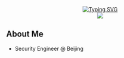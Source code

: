 
<div align="center">
    <a href="https://303donatello.github.io/">
      <img src="https://readme-typing-svg.demolab.com?font=Fira+Code&pause=1000&width=435&color=000000&lines=%F0%9F%93%A1Who+called+in+the+fleet%3F;Please+don't+answer+%EF%BC%81%F0%9F%9B%B0%EF%B8%8F&center=true&size=27" alt="Typing SVG" />
    </a>
 </div>
  
<div align="center">
 <img src="https://cdn.jsdelivr.net/gh/sun0225SUN/sun0225SUN/assets/images/coding.gif" />
</div>

<div align="center">
    <!-- visitor statistics logo 访客数统计徽标 -->
   <!--  <img src="https://visitor-badge.glitch.me/badge?page_id=303donatello" alt="访客统计" /> -->
</div>


## About Me
- Security Engineer @ Beijing







